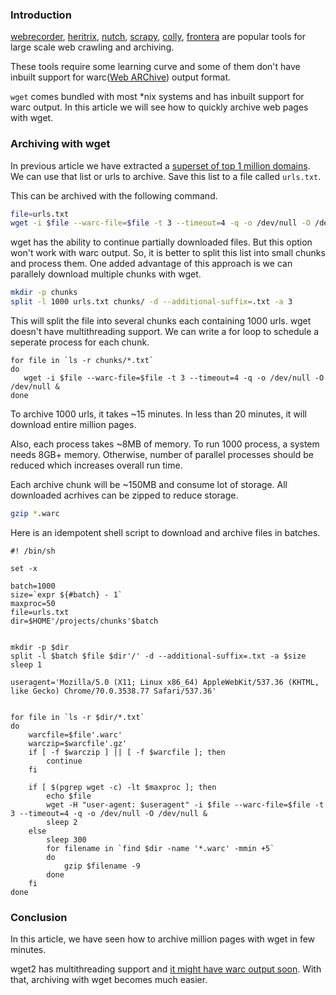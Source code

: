 <!--
.. title: Archive Million Pages With wget In Minutes
.. slug: archive-millions-pages-wget-minutes
.. date: 2018-11-18 17:21:21 UTC+05:30
.. tags: command-line, warc
.. category:
.. link:
.. description: How to archive millions of pages without using any tools in few minutes.
.. type: text
-->


### Introduction

[webrecorder](https://github.com/webrecorder/webrecorder), [heritrix](https://github.com/internetarchive/heritrix3), [nutch](https://nutch.apache.org/), [scrapy](https://scrapy.org/), [colly](https://github.com/gocolly/colly), [frontera](https://github.com/scrapinghub/frontera) are popular tools for large scale web crawling and archiving.

These tools require some learning curve and some of them don't have inbuilt support for warc([Web ARChive](https://en.wikipedia.org/wiki/Web_ARChive)) output format.

`wget` comes bundled with most *nix systems and has inbuilt support for warc output. In this article we will see how to quickly archive web pages with wget.


### Archiving with wget

In previous article we have extracted a [superset of top 1 million domains](/2018/11/comparision-alexa-majestic-domcorp-top-million-sites.html). We can use that list or urls to archive. Save this list to a file called `urls.txt`.

This can be archived with the following command.

```sh
file=urls.txt
wget -i $file --warc-file=$file -t 3 --timeout=4 -q -o /dev/null -O /dev/null
```
wget has the ability to continue partially downloaded files. But this option won't work with warc output. So, it is better to split this list into small chunks and process them. One added advantage of this approach is we can parallely download multiple chunks with wget.

```sh
mkdir -p chunks
split -l 1000 urls.txt chunks/ -d --additional-suffix=.txt -a 3
```

This will split the file into several chunks each containing 1000 urls. wget doesn't have multithreading support. We can write a for loop to schedule a seperate process for each chunk.

```
for file in `ls -r chunks/*.txt`
do
   wget -i $file --warc-file=$file -t 3 --timeout=4 -q -o /dev/null -O /dev/null &
done
```

To archive 1000 urls, it takes ~15 minutes. In less than 20 minutes, it will download entire million pages.

Also, each process takes ~8MB of memory. To run 1000 process, a system needs 8GB+ memory. Otherwise, number of parallel processes should be reduced which increases overall run time.

Each archive chunk will be ~150MB and consume lot of storage. All downloaded acrhives can be zipped to reduce storage.

```sh
gzip *.warc
```

Here is an idempotent shell script to download and archive files in batches.

```
#! /bin/sh

set -x

batch=1000
size=`expr ${#batch} - 1`
maxproc=50
file=urls.txt
dir=$HOME'/projects/chunks'$batch


mkdir -p $dir
split -l $batch $file $dir'/' -d --additional-suffix=.txt -a $size
sleep 1

useragent='Mozilla/5.0 (X11; Linux x86_64) AppleWebKit/537.36 (KHTML, like Gecko) Chrome/70.0.3538.77 Safari/537.36'


for file in `ls -r $dir/*.txt`
do
    warcfile=$file'.warc'
    warczip=$warcfile'.gz'
    if [ -f $warczip ] || [ -f $warcfile ]; then
        continue
    fi

    if [ $(pgrep wget -c) -lt $maxproc ]; then
        echo $file
        wget -H "user-agent: $useragent" -i $file --warc-file=$file -t 3 --timeout=4 -q -o /dev/null -O /dev/null &
        sleep 2
    else
        sleep 300
        for filename in `find $dir -name '*.warc' -mmin +5`
        do
            gzip $filename -9
        done
    fi
done
```

### Conclusion

In this article, we have seen how to archive million pages with wget in few minutes.

wget2 has multithreading support and [it might have warc output soon](https://gitlab.com/gnuwget/wget2/issues/65). With that, archiving with wget becomes much easier.
